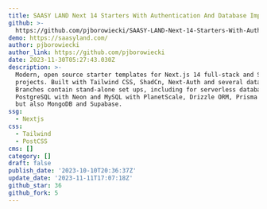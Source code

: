 ```yaml
---
title: SAASY LAND Next 14 Starters With Authentication And Database Implemented
github: >-
  https://github.com/pjborowiecki/SAASY-LAND-Next-14-Starters-With-Authentication-And-Database-Implemented
demo: https://saasyland.com/
author: pjborowiecki
author_link: https://github.com/pjborowiecki
date: 2023-11-30T05:27:43.030Z
description: >-
  Modern, open source starter templates for Next.js 14 full-stack and SAAS
  projects. Built with Tailwind CSS, ShadCn, Next-Auth and several databases.
  Branches contain stand-alone set ups, including for serverless databases like
  PostgreSQL with Neon and MySQL with PlanetScale, Drizzle ORM, Prisma ORM v.5,
  but also MongoDB and Supabase.
ssg:
  - Nextjs
css:
  - Tailwind
  - PostCSS
cms: []
category: []
draft: false
publish_date: '2023-10-10T20:36:37Z'
update_date: '2023-11-11T17:07:18Z'
github_star: 36
github_fork: 5
---
```

